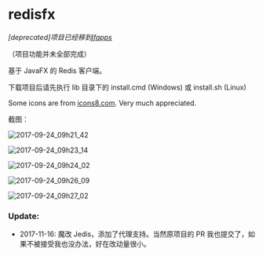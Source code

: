 # redisfx

_[deprecated]项目已经移到[jfapps](https://github.com/yiding-he/jfapps/tree/master/jfapps-apps/redis-client)_

（项目功能并未全部完成）

基于 JavaFX 的 Redis 客户端。

下载项目后请先执行 lib 目录下的 install.cmd (Windows) 或 install.sh (Linux)

Some icons are from [icons8.com](https://icons8.com/). Very much appreciated.

截图：

![2017-09-24_09h21_42](https://user-images.githubusercontent.com/900606/30778493-fa0692ba-a109-11e7-8b30-6f3d54b8f399.png)

![2017-09-24_09h23_14](https://user-images.githubusercontent.com/900606/30778499-235072e4-a10a-11e7-94b6-45feb22b5d3b.png)

![2017-09-24_09h24_02](https://user-images.githubusercontent.com/900606/30778503-3f486614-a10a-11e7-92ad-67e5135e8362.png)

![2017-09-24_09h26_09](https://user-images.githubusercontent.com/900606/30778511-8b1244d4-a10a-11e7-916c-0c8c249407c3.png)

![2017-09-24_09h27_02](https://user-images.githubusercontent.com/900606/30778514-acd519fc-a10a-11e7-896d-49d58b9f1be9.png)

### Update:

* 2017-11-16: 魔改 Jedis，添加了代理支持。当然原项目的 PR 我也提交了，如果不被接受我也没办法，好在改动量很小。